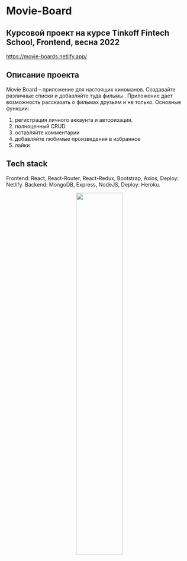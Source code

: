 # Movie-Board

## Курсовой проект на курсе Tinkoff Fintech School, Frontend, весна 2022

https://movie-boards.netlify.app/

## Описание проекта

Movie Board – приложение для настоящих киноманов. Создавайте различные списки и добавляйте туда фильмы . Приложение дает возможность рассказать о фильмах друзьям и не только.
Основные функции:

1. регистрация личного аккаунта и авторизация.
2. полноценный CRUD
3. оставляйте комментарии
4. добавляйте любимые произведения в избранное
5. лайки

## Tech stack
Frontend: React, React-Router, React-Redux, Bootstrap, Axios, Deploy: Netlify.
Backend: MongoDB, Express, NodeJS, Deploy: Heroku.

<p align="center">
  <img src="https://user-images.githubusercontent.com/76906355/176107935-59b6dd3a-6965-4325-9a43-f7b16ecfe424.png" width="50%">
</p>
